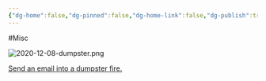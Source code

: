 ```yaml
---
{"dg-home":false,"dg-pinned":false,"dg-home-link":false,"dg-publish":true,"tags":["dgblip"],"created-date":"2020-12-08T00:00:00","disabled rules":["yaml-title","yaml-title-alias","file-name-heading"],"title":"philipp @ 2020-12-08","dg-permalink":"2020/12/08/dumpster/","updated-date":"2025-04-30T22:27:37","dg-path":"blips/2020-12-08-dumpster.md","permalink":"/2020/12/08/dumpster/","dgPassFrontmatter":true}
---
```



#Misc

![2020-12-08-dumpster.png](/img/user/attachments/2020-12-08-dumpster.png)

[Send an email into a dumpster fire.](https://hey.science/dumpster-fire/)



